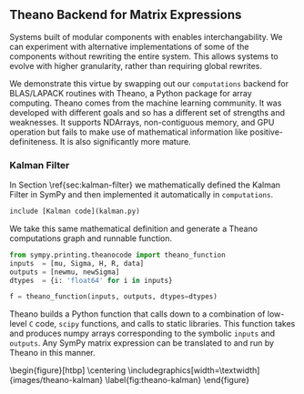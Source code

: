 
Theano Backend for Matrix Expressions
-------------------------------------

Systems built of modular components with enables interchangability.  We can experiment with alternative implementations of some of the components without rewriting the entire system.  This allows systems to evolve with higher granularity, rather than requiring global rewrites.

We demonstrate this virtue by swapping out our `computations` backend for BLAS/LAPACK routines with Theano, a Python package for array computing.  Theano comes from the machine learning community.  It was developed with different goals and so has a different set of strengths and weaknesses.  It supports NDArrays, non-contiguous memory, and GPU operation but fails to make use of mathematical information like positive-definiteness.  It is also significantly more mature.

### Kalman Filter

In Section \ref{sec:kalman-filter} we mathematically defined the Kalman Filter in SymPy and then implemented it automatically in `computations`.

~~~~~~~~~Python
include [Kalman code](kalman.py)
~~~~~~~~~

We take this same mathematical definition and generate a Theano computations graph and runnable function.

~~~~~~~~~~~~~~~Python
from sympy.printing.theanocode import theano_function
inputs  = [mu, Sigma, H, R, data]
outputs = [newmu, newSigma]
dtypes  = {i: 'float64' for i in inputs}

f = theano_function(inputs, outputs, dtypes=dtypes)
~~~~~~~~~~~~~~~

Theano builds a Python function that calls down to a combination of low-level `C` code, `scipy` functions, and calls to static libraries.  This function takes and produces numpy arrays corresponding to the symbolic `inputs` and `outputs`.  Any SymPy matrix expression can be translated to and run by Theano in this manner.

\begin{figure}[htbp]
\centering
\includegraphics[width=\textwidth]{images/theano-kalman}
\label{fig:theano-kalman}
\end{figure}
